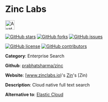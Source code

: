 
# Zinc Labs 

<a href="https://www.zinclabs.io)'s [Zin"><img src="https://icons.duckduckgo.com/ip3/www.zinclabs.io)'s [Zin.ico" alt="Avatar" width="30" height="30" /></a>

[![GitHub stars](https://img.shields.io/github/stars/prabhatsharma/zinc.svg?style=social&label=Star&maxAge=2592000)](https://GitHub.com/prabhatsharma/zinc/stargazers/) [![GitHub forks](https://img.shields.io/github/forks/prabhatsharma/zinc.svg?style=social&label=Fork&maxAge=2592000)](https://GitHub.com/prabhatsharma/zinc/network/) [![GitHub issues](https://img.shields.io/github/issues/prabhatsharma/zinc.svg)](https://GitHub.com/Nprabhatsharma/zinc/issues/)

[![GitHub license](https://img.shields.io/github/license/prabhatsharma/zinc.svg)](https://github.com/prabhatsharma/zinc/blob/master/LICENSE) [![GitHub contributors](https://img.shields.io/github/contributors/prabhatsharma/zinc.svg)](https://GitHub.com/prabhatsharma/zinc/graphs/contributors/) 

**Category**: Enterprise Search

**Github**: [prabhatsharma/zinc](https://github.com/prabhatsharma/zinc)

**Website**: [www.zinclabs.io)'s [Zin](https://www.zinclabs.io)'s [Zin)

**Description**:
Cloud native full text search

**Alternative to**: [Elastic Cloud](https://www.elastic.co/elastic-stack/)
